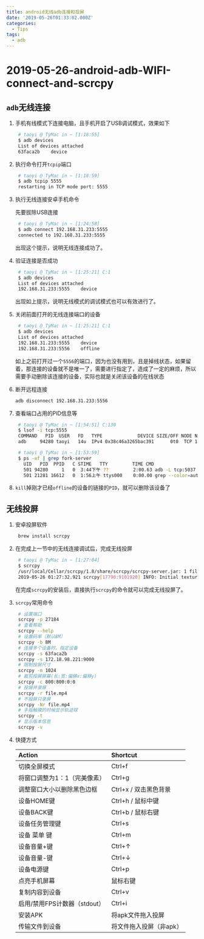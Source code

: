 ```yaml
---
title: android无线adb连接和投屏
date: '2019-05-26T01:33:02.000Z'
categories:
  - Tips
tags:
  - adb
---
```


# 2019-05-26-android-adb-WIFI-connect-and-scrcpy

## `adb`无线连接

1. 手机有线模式下连接电脑，且手机开启了USB调试模式，效果如下

   ```bash
    # taoyi @ TyMac in ~ [1:18:55] 
    $ adb devices
    List of devices attached
    63faca2b    device
   ```

2. 执行命令打开`tcpip`端口

   ```bash
    # taoyi @ TyMac in ~ [1:18:59] 
    $ adb tcpip 5555
    restarting in TCP mode port: 5555
   ```

3. 执行无线连接安卓手机命令

    先要拔除USB连接

   ```bash
    # taoyi @ TyMac in ~ [1:24:58] 
    $ adb connect 192.168.31.233:5555
    connected to 192.168.31.233:5555
   ```

    出现这个提示，说明无线连接成功了。

4. 验证连接是否成功

   ```bash
    # taoyi @ TyMac in ~ [1:25:21] C:1
    $ adb devices
    List of devices attached
    192.168.31.233:5555    device
   ```

    出现如上提示，说明无线模式的调试模式也可以有效进行了。

5. 关闭前面打开的无线连接端口的设备

   ```bash
    # taoyi @ TyMac in ~ [1:25:21] C:1
    $ adb devices
    List of devices attached
    192.168.31.233:5555    device
    192.168.31.233:5556    offline
   ```

   如上之前打开过一个`5556`的端口，因为也没有用到，且是掉线状态，如果留着，那连接的设备就不是唯一了，需要进行指定了，造成了一定的麻烦，所以需要手动删除该连接的设备，实际也就是关闭该设备的在线状态

6. 断开远程连接

   ```bash
   adb disconnect 192.168.31.233:5556
   ```

7. 查看端口占用的PID信息等

   ```bash
    # taoyi @ TyMac in ~ [1:54:51] C:130
    $ lsof -i tcp:5555
    COMMAND   PID  USER   FD   TYPE             DEVICE SIZE/OFF NODE NAME
    adb     94280 taoyi   14u  IPv4 0x38c46a3265bac391      0t0  TCP 192.168.31.71:49360->192.168.31.233:personal-agent (ESTABLISHED)
   ```

   ```bash
    # taoyi @ TyMac in ~ [1:53:59] 
    $ ps -ef | grep fork-server
      UID   PID  PPID   C STIME   TTY         TIME CMD
      501 94280     1   0  3:44下午 ??         2:00.63 adb -L tcp:5037 fork-server server --reply-fd 5
      501 21281 16612   0  1:56上午 ttys000    0:00.00 grep --color=auto --exclude-dir=.bzr --exclude-dir=CVS --exclude-dir=.git --exclude-dir=.hg --exclude-dir=.svn fork-server
   ```

8. `kill`掉刚才已经`offline`的设备的链接的`PID`，就可以删除该设备了

## 无线投屏

1. 安卓投屏软件

   ```bash
    brew install scrcpy
   ```

2. 在完成上一节中的无线连接调试后，完成无线投屏

   ```bash
    # taoyi @ TyMac in ~ [1:27:04] 
    $ scrcpy                
    /usr/local/Cellar/scrcpy/1.8/share/scrcpy/scrcpy-server.jar: 1 file pushed. 0.4 MB/s (19850 bytes in 0.048s)
    2019-05-26 01:27:32.921 scrcpy[17790:9101920] INFO: Initial texture: 1080x2248
   ```

    在完成`scrcpy`的安装后，直接执行`scrcpy`的命令就可以完成无线投屏了。

3. `scrcpy`常用命令

   ```bash
    # 设置端口
    scrcpy -p 27184
    # 查看帮助
    scrcpy --help
    # 设置码率（默认8M）
    scrcpy -b 8M
    # 连接多个设备时，指定设备
    scrcpy -s 63faca2b
    scrcpy -s 172.18.98.221:9000
    # 限制投屏尺寸
    scrcpy -m 1024
    # 裁剪投屏屏幕(长:宽:偏移x:偏移y)
    scrcpy -c 800:800:0:0
    # 投屏并录屏
    scrcpy -r file.mp4
    # 不投屏只录屏
    scrcpy -Nr file.mp4
    # 手指触摸的时候显示轨迹球
    scrcpy -t
    # 显示版本信息
    scrcpy -v
   ```

4. 快捷方式

   | Action | Shortcut |
   | :--- | :--- |
   | 切换全屏模式 | Ctrl+f |
   | 将窗口调整为1：1（完美像素） | Ctrl+g |
   | 调整窗口大小以删除黑色边框 | Ctrl+x / 双击黑色背景 |
   | 设备HOME键 | Ctrl+h / 鼠标中键 |
   | 设备BACK键 | Ctrl+b / 鼠标右键 |
   | 设备任务管理键 | Ctrl+s |
   | 设备 菜单 键 | Ctrl+m |
   | 设备音量+键 | Ctrl+↑ |
   | 设备音量-键 | Ctrl+↓ |
   | 设备电源键 | Ctrl+p |
   | 点亮手机屏幕 | 鼠标右键 |
   | 复制内容到设备 | Ctrl+v |
   | 启用/禁用FPS计数器（stdout） | Ctrl+i |
   | 安装APK | 将apk文件拖入投屏 |
   | 传输文件到设备 | 将文件拖入投屏（非apk） |

